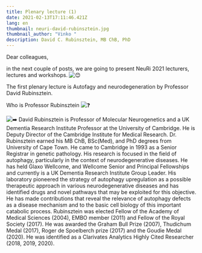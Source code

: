 ```yaml
---
title: Plenary lecture (1)
date: 2021-02-13T17:11:46.421Z
lang: en
thumbnail: neuri-david-rubinsztein.jpg
thumbnail_author: "Vinko "
description: David C. Rubinsztein, MB ChB, PhD
---
```

<!--StartFragment-->

Dear colleagues,

in the next couple of posts, we are going to present NeuRi 2021 lecturers, lectures and workshops. ![😊](https://static.xx.fbcdn.net/images/emoji.php/v9/t7f/1/16/1f60a.png)

The first plenary lecture is Autofagy and neurodegeneration by Professor David Rubinsztein.

Who is Professor Rubinsztein ![❓](https://static.xx.fbcdn.net/images/emoji.php/v9/t4c/1/16/2753.png)

![➡️](https://static.xx.fbcdn.net/images/emoji.php/v9/t9e/1/16/27a1.png) David Rubinsztein is Professor of Molecular Neurogenetics and a UK Dementia Research Institute Professor at the University of Cambridge. He is Deputy Director of the Cambridge Institute for Medical Research. Dr. Rubinsztein earned his MB ChB, BSc(Med), and PhD degrees from University of Cape Town. He came to Cambridge in 1993 as a Senior Registrar in genetic pathology. His research is focused in the field of autophagy, particularly in the context of neurodegenerative diseases. He has held Glaxo Wellcome, and Wellcome Senior and Principal Fellowships and currently is a UK Dementia Research Institute Group Leader. His laboratory pioneered the strategy of autophagy upregulation as a possible therapeutic approach in various neurodegenerative diseases and has identified drugs and novel pathways that may be exploited for this objective. He has made contributions that reveal the relevance of autophagy defects as a disease mechanism and to the basic cell biology of this important catabolic process. Rubinsztein was elected Fellow of the Academy of Medical Sciences (2004), EMBO member (2011) and Fellow of the Royal Society (2017). He was awarded the Graham Bull Prize (2007), Thudichum Medal (2017), Roger de Spoelberch prize (2017) and the Goudie Medal (2020). He was identified as a Clarivates Analytics Highly Cited Researcher (2018, 2019, 2020).

<!--EndFragment-->